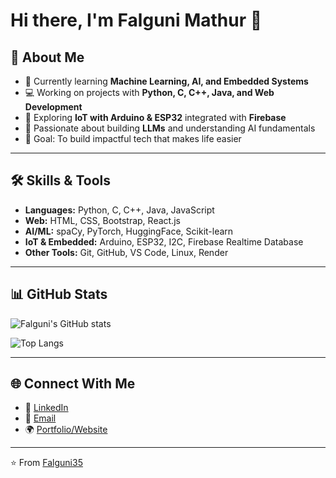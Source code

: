 # Hi there, I'm Falguni Mathur 👋

## 🚀 About Me
- 🌱 Currently learning **Machine Learning, AI, and Embedded Systems**
- 💻 Working on projects with **Python, C, C++, Java, and Web Development**
- 🔗 Exploring **IoT with Arduino & ESP32** integrated with **Firebase**
- 🤖 Passionate about building **LLMs** and understanding AI fundamentals
- 🎯 Goal: To build impactful tech that makes life easier

---

## 🛠️ Skills & Tools
- **Languages:** Python, C, C++, Java, JavaScript  
- **Web:** HTML, CSS, Bootstrap, React.js  
- **AI/ML:** spaCy, PyTorch, HuggingFace, Scikit-learn  
- **IoT & Embedded:** Arduino, ESP32, I2C, Firebase Realtime Database  
- **Other Tools:** Git, GitHub, VS Code, Linux, Render 

---

## 📊 GitHub Stats
![Falguni's GitHub stats](https://github-readme-stats.vercel.app/api?username=Falguni35&show_icons=true&theme=radical)

![Top Langs](https://github-readme-stats.vercel.app/api/top-langs/?username=Falguni35&layout=compact&theme=radical)

---

## 🌐 Connect With Me
- 💼 [LinkedIn](https://www.linkedin.com/in/falguni-mathur-a75622270)  
- 📧 [Email](mailto:falgunimathur2@@gmail.com)  
- 🌍 [Portfolio/Website](https://portfolio-falgunimathur.netlify.app/)  

---

⭐️ From [Falguni35](https://github.com/Falguni35)
